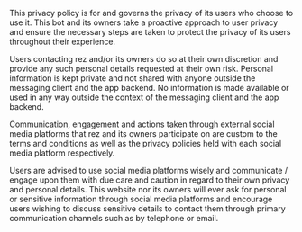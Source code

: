 This privacy policy is for and governs the privacy of its users who choose to use it. This bot and its owners take a proactive approach to user privacy and ensure the necessary steps are taken to protect the privacy of its users throughout their experience.

Users contacting rez and/or its owners do so at their own discretion and provide any such personal details requested at their own risk. Personal information is kept private and not shared with anyone outside the messaging client and the app backend. No information is made available or used in any way outside the context of the messaging client and the app backend.

Communication, engagement and actions taken through external social media platforms that rez and its owners participate on are custom to the terms and conditions as well as the privacy policies held with each social media platform respectively.

Users are advised to use social media platforms wisely and communicate / engage upon them with due care and caution in regard to their own privacy and personal details. This website nor its owners will ever ask for personal or sensitive information through social media platforms and encourage users wishing to discuss sensitive details to contact them through primary communication channels such as by telephone or email.
